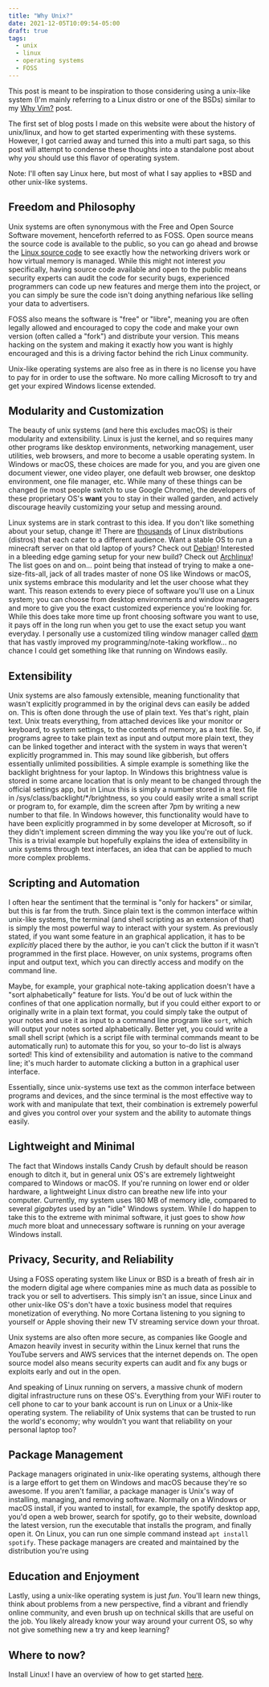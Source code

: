 ```yaml
---
title: "Why Unix?"
date: 2021-12-05T10:09:54-05:00
draft: true
tags:
  - unix
  - linux
  - operating systems
  - FOSS
---
```


This post is meant to be inspiration to those considering using a unix-like system (I'm mainly referring to a Linux distro or one of the BSDs) similar to my [Why Vim?](../blog/whyvim.md) post.

The first set of blog posts I made on this website were about the history of unix/linux, and how to get started experimenting with these systems. However, I got carried away and turned this into a multi part saga, so this post will attempt to condense these thoughts into a standalone post about why *you* should use this flavor of operating system.

Note: I'll often say Linux here, but most of what I say applies to \*BSD and other unix-like systems.

## Freedom and Philosophy
Unix systems are often synonymous with the Free and Open Source Software movement, henceforth referred to as FOSS. Open source means the source code is available to the public, so you can go ahead and browse the [Linux source code](https://github.com/torvalds/linux/) to see exactly how the networking drivers work or how virtual memory is managed. While this might not interest *you* specifically, having source code available and open to the public means security experts can audit the code for security bugs, experienced programmers can code up new features and merge them into the project, or you can simply be sure the code isn't doing anything nefarious like selling your data to advertisers.

FOSS also means the software is "free" or "libre", meaning you are often legally allowed and encouraged to copy the code and make your own version (often called a "fork") and distribute your version. This means hacking on the system and making it exactly how you want is highly encouraged and this is a driving factor behind the rich Linux community.

Unix-like operating systems are also free as in there is no license you have to pay for in order to use the software. No more calling Microsoft to try and get your expired Windows license extended.

## Modularity and Customization
The beauty of unix systems (and here this excludes macOS) is their modularity and extensibility. Linux is just the kernel, and so requires many other programs like desktop environments, networking management, user utilities, web browsers, and more to become a usable operating system. In Windows or macOS, these choices are made for you, and you are given one document viewer, one video player, one default web browser, one desktop environment, one file manager, etc. While many of these things can be changed (ie most people switch to use Google Chrome), the developers of these proprietary OS's **want** you to stay in their walled garden, and actively discourage heavily customizing your setup and messing around.

Linux systems are in stark contrast to this idea. If you don't like something about your setup, change it! There are [thousands](https://en.wikipedia.org/wiki/List_of_Linux_distributions) of Linux distributions (distros) that each cater to a different audience. Want a stable OS to run a minecraft server on that old laptop of yours? Check out [Debian](https://www.debian.org/)! Interested in a bleeding edge gaming setup for your new build? Check out [Archlinux](https://archlinux.org/)! The list goes on and on... point being that instead of trying to make a one-size-fits-all, jack of all trades master of none OS like Windows or macOS, unix systems embrace this modularity and let the user choose what they want. This reason extends to every piece of software you'll use on a Linux system; you can choose from desktop environments and window managers and more to give you the exact customized experience you're looking for. While this does take more time up front choosing software you want to use, it pays off in the long run when you get to use the exact setup you want everyday. I personally use a customized tiling window manager called [dwm](https://dwm.suckless.org) that has vastly improved my programming/note-taking workflow... no chance I could get something like that running on Windows easily.

## Extensibility
Unix systems are also famously extensible, meaning functionality that wasn't explicitly programmed in by the original devs can easily be added on. This is often done through the use of plain text. Yes that's right, plain text. Unix treats everything, from attached devices like your monitor or keyboard, to system settings, to the contents of memory, as a text file. So, if programs agree to take plain text as input and output more plain text, they can be linked together and interact with the system in ways that weren't explicitly programmed in. This may sound like gibberish, but offers essentially unlimited possibilities. A simple example is something like the backlight brightness for your laptop. In Windows this brightness value is stored in some arcane location that is only meant to be changed through the official settings app, but in Linux this is simply a number stored in a text file in /sys/class/backlight/\*/brightness, so you could easily write a small script or program to, for example, dim the screen after 7pm by writing a new number to that file. In Windows however, this functionality would have to have been explicitly programmed in by some developer at Microsoft, so if they didn't implement screen dimming the way you like you're out of luck. This is a trivial example but hopefully explains the idea of extensibility in unix systems through text interfaces, an idea that can be applied to much more complex problems.

## Scripting and Automation
I often hear the sentiment that the terminal is "only for hackers" or similar, but this is far from the truth. Since plain text is the common interface within unix-like systems, the terminal (and shell scripting as an extension of that) is simply the most powerful way to interact with your system. As previously stated, if you want some feature in an graphical application, it has to be *explicitly* placed there by the author, ie you can't click the button if it wasn't programmed in the first place. However, on unix systems, programs often input and output text, which you can directly access and modify on the command line.

Maybe, for example, your graphical note-taking application doesn't have a "sort alphabetically" feature for lists. You'd be out of luck within the confines of that one application normally, but if you could either export to or originally write in a plain text format, you could simply take the output of your notes and use it as input to a command line program like `sort`, which will output your notes sorted alphabetically. Better yet, you could write a small shell script (which is a script file with terminal commands meant to be automatically run) to automate this for you, so your to-do list is always sorted! This kind of extensibility and automation is native to the command line; it's much harder to automate clicking a button in a graphical user interface.

Essentially, since unix-systems use text as the common interface between programs and devices, and the since terminal is the most effective way to work with and manipulate that text, their combination is extremely powerful and gives you control over your system and the ability to automate things easily.

## Lightweight and Minimal
The fact that Windows installs Candy Crush by default should be reason enough to ditch it, but in general unix OS's are extremely lightweight compared to Windows or macOS. If you're running on lower end or older hardware, a lightweight Linux distro can breathe new life into your computer. Currently, my system uses 180 MB of memory idle, compared to several *gigabytes* used by an "idle" Windows system. While I do happen to take this to the extreme with minimal software, it just goes to show *how much* more bloat and unnecessary software is running on your average Windows install.

## Privacy, Security, and Reliability
Using a FOSS operating system like Linux or BSD is a breath of fresh air in the modern digital age where companies mine as much data as possible to track you or sell to advertisers. This simply isn't an issue, since Linux and other unix-like OS's don't have a toxic business model that requires monetization of everything. No more Cortana listening to you signing to yourself or Apple shoving their new TV streaming service down your throat.

Unix systems are also often more secure, as companies like Google and Amazon heavily invest in security within the Linux kernel that runs the YouTube servers and AWS services that the internet depends on. The open source model also means security experts can audit and fix any bugs or exploits early and out in the open.

And speaking of Linux running on servers, a massive chunk of modern digital infrastructure runs on these OS's. Everything from your WiFi router to cell phone to car to your bank account is run on Linux or a Unix-like operating system. The reliability of Unix systems that can be trusted to run the world's economy; why wouldn't you want that reliability on your personal laptop too?

## Package Management
Package managers originated in unix-like operating systems, although there is a large effort to get them on Windows and macOS because they're so awesome. If you aren't familiar, a package manager is Unix's way of installing, managing, and removing software. Normally on a Windows or macOS install, if you wanted to install, for example, the spotify desktop app, you'd open a web brower, search for spotify, go to their website, download the latest version, run the executable that installs the program, and finally open it. On Linux, you can run one simple command instead `apt install spotify`. These package managers are created and maintained by the distribution you're using

## Education and Enjoyment
Lastly, using a unix-like operating system is just *fun*. You'll learn new things, think about problems from a new perspective, find a vibrant and friendly online community, and even brush up on technical skills that are useful on the job. You likely already know your way around your current OS, so why not give something new a try and keep learning?

## Where to now?
Install Linux! I have an overview of how to get started [here](../linux/intro/ch3).
